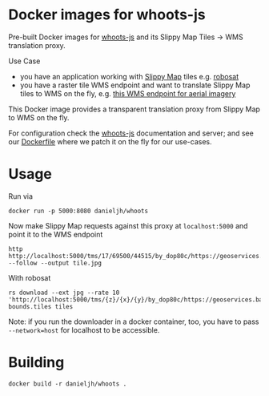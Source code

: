 # Docker images for whoots-js

Pre-built Docker images for [whoots-js](https://github.com/mapbox/whoots-js) and its Slippy Map Tiles -> WMS translation proxy.

Use Case
- you have an application working with [Slippy Map](https://wiki.openstreetmap.org/wiki/Slippy_map_tilenames) tiles e.g. [robosat](https://github.com/mapbox/robosat)
- you have a raster tile WMS endpoint and want to translate Slippy Map tiles to WMS on the fly, e.g. [this WMS endpoint for aerial imagery](https://geoportal.bayern.de/geodatenonline/seiten/wms_dop80cm)

This Docker image provides a transparent translation proxy from Slippy Map to WMS on the fly.

For configuration check the [whoots-js](https://github.com/mapbox/whoots-js) documentation and server; and see our [Dockerfile](./Dockerfile) where we patch it on the fly for our use-cases.


# Usage

Run via

    docker run -p 5000:8080 danieljh/whoots

Now make Slippy Map requests against this proxy at `localhost:5000` and point it to the WMS endpoint

    http http://localhost:5000/tms/17/69500/44515/by_dop80c/https://geoservices.bayern.de/wms/v2/ogc_dop80_oa.cgi --follow --output tile.jpg

With robosat

    rs download --ext jpg --rate 10 'http://localhost:5000/tms/{z}/{x}/{y}/by_dop80c/https://geoservices.bayern.de/wms/v2/ogc_dop80_oa.cgi' bounds.tiles tiles

Note: if you run the downloader in a docker container, too, you have to pass `--network=host` for localhost to be accessible.


# Building

    docker build -r danieljh/whoots .
